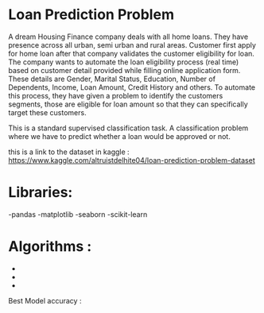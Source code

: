 # Loan Prediction Problem
A dream Housing Finance company deals with all home loans. They have presence across all urban, semi urban and rural areas. 
Customer first apply for home loan after that company validates the customer eligibility for loan. The company wants to automate the loan eligibility process (real time) based on customer detail provided while filling online application form. These details are Gender, Marital Status, Education, Number of Dependents, Income, Loan Amount, Credit History and others. To automate this process, they have given a problem to identify the customers segments, those are eligible for loan amount so that they can specifically target these customers.

This is a standard supervised classification task. A classification problem where we have to predict whether a loan would be approved or not.

this is a link to the dataset in kaggle : https://www.kaggle.com/altruistdelhite04/loan-prediction-problem-dataset

# Libraries:
-pandas
-matplotlib
-seaborn
-scikit-learn
# Algorithms :
-
-
-
Best Model accuracy : 
